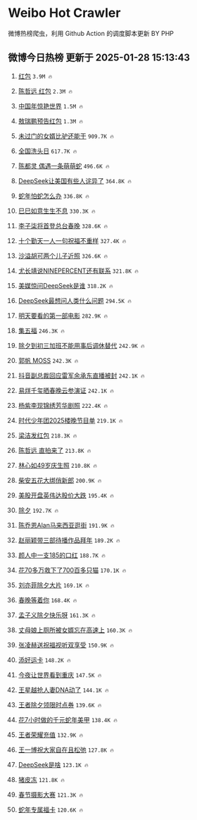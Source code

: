 # Weibo Hot Crawler 



微博热榜爬虫，利用 Github Action 的调度脚本更新 BY PHP 


## 微博今日热榜 更新于 2025-01-28 15:13:43 
1. [红包](https://s.weibo.com/weibo?q=%E7%BA%A2%E5%8C%85&t=31&band_rank=1&Refer=top) `3.9M 🔥` 

1. [陈哲远 红包](https://s.weibo.com/weibo?q=%E9%99%88%E5%93%B2%E8%BF%9C%20%E7%BA%A2%E5%8C%85&t=31&band_rank=2&Refer=top) `2.3M 🔥` 

1. [中国年惊艳世界](https://s.weibo.com/weibo?q=%23%E4%B8%AD%E5%9B%BD%E5%B9%B4%E6%83%8A%E8%89%B3%E4%B8%96%E7%95%8C%23&t=31&band_rank=3&Refer=top) `1.5M 🔥` 

1. [敖瑞鹏预告红包](https://s.weibo.com/weibo?q=%E6%95%96%E7%91%9E%E9%B9%8F%E9%A2%84%E5%91%8A%E7%BA%A2%E5%8C%85&t=31&band_rank=4&Refer=top) `1.3M 🔥` 

1. [未过门的女婿比驴还能干](https://s.weibo.com/weibo?q=%23%E6%9C%AA%E8%BF%87%E9%97%A8%E7%9A%84%E5%A5%B3%E5%A9%BF%E6%AF%94%E9%A9%B4%E8%BF%98%E8%83%BD%E5%B9%B2%23&t=31&band_rank=5&Refer=top) `909.7K 🔥` 

1. [全国洗头日](https://s.weibo.com/weibo?q=%E5%85%A8%E5%9B%BD%E6%B4%97%E5%A4%B4%E6%97%A5&t=31&band_rank=6&Refer=top) `617.7K 🔥` 

1. [陈都灵 偶遇一条萌萌蛇](https://s.weibo.com/weibo?q=%E9%99%88%E9%83%BD%E7%81%B5%20%E5%81%B6%E9%81%87%E4%B8%80%E6%9D%A1%E8%90%8C%E8%90%8C%E8%9B%87&t=31&band_rank=7&Refer=top) `496.6K 🔥` 

1. [DeepSeek让美国有些人诧异了](https://s.weibo.com/weibo?q=%23DeepSeek%E8%AE%A9%E7%BE%8E%E5%9B%BD%E6%9C%89%E4%BA%9B%E4%BA%BA%E8%AF%A7%E5%BC%82%E4%BA%86%23&t=31&band_rank=8&Refer=top) `364.8K 🔥` 

1. [蛇年怕蛇怎么办](https://s.weibo.com/weibo?q=%23%E8%9B%87%E5%B9%B4%E6%80%95%E8%9B%87%E6%80%8E%E4%B9%88%E5%8A%9E%23&t=31&band_rank=9&Refer=top) `336.8K 🔥` 

1. [巳巳如意生生不息](https://s.weibo.com/weibo?q=%23%E5%B7%B3%E5%B7%B3%E5%A6%82%E6%84%8F%E7%94%9F%E7%94%9F%E4%B8%8D%E6%81%AF%23&t=31&band_rank=10&Refer=top) `330.3K 🔥` 

1. [李子柒将首登总台春晚](https://s.weibo.com/weibo?q=%23%E6%9D%8E%E5%AD%90%E6%9F%92%E5%B0%86%E9%A6%96%E7%99%BB%E6%80%BB%E5%8F%B0%E6%98%A5%E6%99%9A%23&t=31&band_rank=11&Refer=top) `328.6K 🔥` 

1. [十个勤天一人一句祝福不重样](https://s.weibo.com/weibo?q=%23%E5%8D%81%E4%B8%AA%E5%8B%A4%E5%A4%A9%E4%B8%80%E4%BA%BA%E4%B8%80%E5%8F%A5%E7%A5%9D%E7%A6%8F%E4%B8%8D%E9%87%8D%E6%A0%B7%23&t=31&band_rank=12&Refer=top) `327.4K 🔥` 

1. [沙溢胡可两个儿子近照](https://s.weibo.com/weibo?q=%23%E6%B2%99%E6%BA%A2%E8%83%A1%E5%8F%AF%E4%B8%A4%E4%B8%AA%E5%84%BF%E5%AD%90%E8%BF%91%E7%85%A7%23&t=31&band_rank=13&Refer=top) `326.6K 🔥` 

1. [尤长靖说NINEPERCENT还有联系](https://s.weibo.com/weibo?q=%23%E5%B0%A4%E9%95%BF%E9%9D%96%E8%AF%B4NINEPERCENT%E8%BF%98%E6%9C%89%E8%81%94%E7%B3%BB%23&t=31&band_rank=14&Refer=top) `321.8K 🔥` 

1. [美媒惊问DeepSeek是谁](https://s.weibo.com/weibo?q=%23%E7%BE%8E%E5%AA%92%E6%83%8A%E9%97%AEDeepSeek%E6%98%AF%E8%B0%81%23&t=31&band_rank=15&Refer=top) `318.2K 🔥` 

1. [DeepSeek最想问人类什么问题](https://s.weibo.com/weibo?q=DeepSeek%E6%9C%80%E6%83%B3%E9%97%AE%E4%BA%BA%E7%B1%BB%E4%BB%80%E4%B9%88%E9%97%AE%E9%A2%98&t=31&band_rank=16&Refer=top) `294.5K 🔥` 

1. [明天要看的第一部电影](https://s.weibo.com/weibo?q=%23%E6%98%8E%E5%A4%A9%E8%A6%81%E7%9C%8B%E7%9A%84%E7%AC%AC%E4%B8%80%E9%83%A8%E7%94%B5%E5%BD%B1%23&t=31&band_rank=17&Refer=top) `282.9K 🔥` 

1. [集五福](https://s.weibo.com/weibo?q=%E9%9B%86%E4%BA%94%E7%A6%8F&t=31&band_rank=18&Refer=top) `246.3K 🔥` 

1. [除夕到初三加班不能用事后调休替代](https://s.weibo.com/weibo?q=%23%E9%99%A4%E5%A4%95%E5%88%B0%E5%88%9D%E4%B8%89%E5%8A%A0%E7%8F%AD%E4%B8%8D%E8%83%BD%E7%94%A8%E4%BA%8B%E5%90%8E%E8%B0%83%E4%BC%91%E6%9B%BF%E4%BB%A3%23&t=31&band_rank=19&Refer=top) `242.9K 🔥` 

1. [郭帆 MOSS](https://s.weibo.com/weibo?q=%E9%83%AD%E5%B8%86%20MOSS&t=31&band_rank=20&Refer=top) `242.3K 🔥` 

1. [抖音副总裁回应雷军余承东直播被封](https://s.weibo.com/weibo?q=%23%E6%8A%96%E9%9F%B3%E5%89%AF%E6%80%BB%E8%A3%81%E5%9B%9E%E5%BA%94%E9%9B%B7%E5%86%9B%E4%BD%99%E6%89%BF%E4%B8%9C%E7%9B%B4%E6%92%AD%E8%A2%AB%E5%B0%81%23&t=31&band_rank=21&Refer=top) `242.1K 🔥` 

1. [易烊千玺晒春晚云参演证](https://s.weibo.com/weibo?q=%23%E6%98%93%E7%83%8A%E5%8D%83%E7%8E%BA%E6%99%92%E6%98%A5%E6%99%9A%E4%BA%91%E5%8F%82%E6%BC%94%E8%AF%81%23&t=31&band_rank=22&Refer=top) `242.1K 🔥` 

1. [杨紫李现锦绣芳华剧照](https://s.weibo.com/weibo?q=%23%E6%9D%A8%E7%B4%AB%E6%9D%8E%E7%8E%B0%E9%94%A6%E7%BB%A3%E8%8A%B3%E5%8D%8E%E5%89%A7%E7%85%A7%23&t=31&band_rank=23&Refer=top) `222.4K 🔥` 

1. [时代少年团2025楼晚节目单](https://s.weibo.com/weibo?q=%23%E6%97%B6%E4%BB%A3%E5%B0%91%E5%B9%B4%E5%9B%A22025%E6%A5%BC%E6%99%9A%E8%8A%82%E7%9B%AE%E5%8D%95%23&t=31&band_rank=24&Refer=top) `219.1K 🔥` 

1. [梁洁发红包](https://s.weibo.com/weibo?q=%E6%A2%81%E6%B4%81%E5%8F%91%E7%BA%A2%E5%8C%85&t=31&band_rank=25&Refer=top) `218.3K 🔥` 

1. [陈哲远 直拍来了](https://s.weibo.com/weibo?q=%E9%99%88%E5%93%B2%E8%BF%9C%20%E7%9B%B4%E6%8B%8D%E6%9D%A5%E4%BA%86&t=31&band_rank=26&Refer=top) `213.8K 🔥` 

1. [林心如49岁庆生照](https://s.weibo.com/weibo?q=%23%E6%9E%97%E5%BF%83%E5%A6%8249%E5%B2%81%E5%BA%86%E7%94%9F%E7%85%A7%23&t=31&band_rank=27&Refer=top) `210.8K 🔥` 

1. [柴安五花大绑俏新郎](https://s.weibo.com/weibo?q=%E6%9F%B4%E5%AE%89%E4%BA%94%E8%8A%B1%E5%A4%A7%E7%BB%91%E4%BF%8F%E6%96%B0%E9%83%8E&t=31&band_rank=28&Refer=top) `200.9K 🔥` 

1. [美股开盘英伟达股价大跌](https://s.weibo.com/weibo?q=%23%E7%BE%8E%E8%82%A1%E5%BC%80%E7%9B%98%E8%8B%B1%E4%BC%9F%E8%BE%BE%E8%82%A1%E4%BB%B7%E5%A4%A7%E8%B7%8C%23&t=31&band_rank=29&Refer=top) `195.4K 🔥` 

1. [除夕](https://s.weibo.com/weibo?q=%E9%99%A4%E5%A4%95&t=31&band_rank=30&Refer=top) `192.7K 🔥` 

1. [陈乔恩Alan马来西亚逛街](https://s.weibo.com/weibo?q=%23%E9%99%88%E4%B9%94%E6%81%A9Alan%E9%A9%AC%E6%9D%A5%E8%A5%BF%E4%BA%9A%E9%80%9B%E8%A1%97%23&t=31&band_rank=31&Refer=top) `191.9K 🔥` 

1. [赵丽颖带三部待播作品拜年](https://s.weibo.com/weibo?q=%23%E8%B5%B5%E4%B8%BD%E9%A2%96%E5%B8%A6%E4%B8%89%E9%83%A8%E5%BE%85%E6%92%AD%E4%BD%9C%E5%93%81%E6%8B%9C%E5%B9%B4%23&t=31&band_rank=32&Refer=top) `189.2K 🔥` 

1. [颜人中一支185的口红](https://s.weibo.com/weibo?q=%E9%A2%9C%E4%BA%BA%E4%B8%AD%E4%B8%80%E6%94%AF185%E7%9A%84%E5%8F%A3%E7%BA%A2&t=31&band_rank=33&Refer=top) `188.7K 🔥` 

1. [花70多万救下了700百多只猫](https://s.weibo.com/weibo?q=%E8%8A%B170%E5%A4%9A%E4%B8%87%E6%95%91%E4%B8%8B%E4%BA%86700%E7%99%BE%E5%A4%9A%E5%8F%AA%E7%8C%AB&t=31&band_rank=34&Refer=top) `170.1K 🔥` 

1. [刘亦菲除夕大片](https://s.weibo.com/weibo?q=%23%E5%88%98%E4%BA%A6%E8%8F%B2%E9%99%A4%E5%A4%95%E5%A4%A7%E7%89%87%23&t=31&band_rank=35&Refer=top) `169.1K 🔥` 

1. [春晚等着你](https://s.weibo.com/weibo?q=%E6%98%A5%E6%99%9A%E7%AD%89%E7%9D%80%E4%BD%A0&t=31&band_rank=36&Refer=top) `168.4K 🔥` 

1. [孟子义除夕快乐呀](https://s.weibo.com/weibo?q=%23%E5%AD%9F%E5%AD%90%E4%B9%89%E9%99%A4%E5%A4%95%E5%BF%AB%E4%B9%90%E5%91%80%23&t=31&band_rank=37&Refer=top) `161.3K 🔥` 

1. [丈母娘上厕所被女婿忘在高速上](https://s.weibo.com/weibo?q=%23%E4%B8%88%E6%AF%8D%E5%A8%98%E4%B8%8A%E5%8E%95%E6%89%80%E8%A2%AB%E5%A5%B3%E5%A9%BF%E5%BF%98%E5%9C%A8%E9%AB%98%E9%80%9F%E4%B8%8A%23&t=31&band_rank=38&Refer=top) `160.3K 🔥` 

1. [张凌赫送祝福视听双享受](https://s.weibo.com/weibo?q=%23%E5%BC%A0%E5%87%8C%E8%B5%AB%E9%80%81%E7%A5%9D%E7%A6%8F%E8%A7%86%E5%90%AC%E5%8F%8C%E4%BA%AB%E5%8F%97%23&t=31&band_rank=39&Refer=top) `150.9K 🔥` 

1. [添好运卡](https://s.weibo.com/weibo?q=%E6%B7%BB%E5%A5%BD%E8%BF%90%E5%8D%A1&t=31&band_rank=40&Refer=top) `148.2K 🔥` 

1. [今夜让世界看到重庆](https://s.weibo.com/weibo?q=%23%E4%BB%8A%E5%A4%9C%E8%AE%A9%E4%B8%96%E7%95%8C%E7%9C%8B%E5%88%B0%E9%87%8D%E5%BA%86%23&t=31&band_rank=41&Refer=top) `147.5K 🔥` 

1. [王星越抢人妻DNA动了](https://s.weibo.com/weibo?q=%E7%8E%8B%E6%98%9F%E8%B6%8A%E6%8A%A2%E4%BA%BA%E5%A6%BBDNA%E5%8A%A8%E4%BA%86&t=31&band_rank=42&Refer=top) `144.1K 🔥` 

1. [王者除夕领限时点券](https://s.weibo.com/weibo?q=%23%E7%8E%8B%E8%80%85%E9%99%A4%E5%A4%95%E9%A2%86%E9%99%90%E6%97%B6%E7%82%B9%E5%88%B8%23&t=31&band_rank=43&Refer=top) `139.6K 🔥` 

1. [花7小时做的千元蛇年美甲](https://s.weibo.com/weibo?q=%23%E8%8A%B17%E5%B0%8F%E6%97%B6%E5%81%9A%E7%9A%84%E5%8D%83%E5%85%83%E8%9B%87%E5%B9%B4%E7%BE%8E%E7%94%B2%23&t=31&band_rank=44&Refer=top) `138.4K 🔥` 

1. [王者荣耀充值](https://s.weibo.com/weibo?q=%E7%8E%8B%E8%80%85%E8%8D%A3%E8%80%80%E5%85%85%E5%80%BC&t=31&band_rank=45&Refer=top) `132.9K 🔥` 

1. [王一博祝大家自在且松弛](https://s.weibo.com/weibo?q=%23%E7%8E%8B%E4%B8%80%E5%8D%9A%E7%A5%9D%E5%A4%A7%E5%AE%B6%E8%87%AA%E5%9C%A8%E4%B8%94%E6%9D%BE%E5%BC%9B%23&t=31&band_rank=46&Refer=top) `127.8K 🔥` 

1. [DeepSeek是啥](https://s.weibo.com/weibo?q=%23DeepSeek%E6%98%AF%E5%95%A5%23&t=31&band_rank=47&Refer=top) `123.1K 🔥` 

1. [猪皮冻](https://s.weibo.com/weibo?q=%E7%8C%AA%E7%9A%AE%E5%86%BB&t=31&band_rank=48&Refer=top) `121.8K 🔥` 

1. [春节摄影大赛](https://s.weibo.com/weibo?q=%23%E6%98%A5%E8%8A%82%E6%91%84%E5%BD%B1%E5%A4%A7%E8%B5%9B%23&t=31&band_rank=49&Refer=top) `121.3K 🔥` 

1. [蛇年专属福卡](https://s.weibo.com/weibo?q=%E8%9B%87%E5%B9%B4%E4%B8%93%E5%B1%9E%E7%A6%8F%E5%8D%A1&t=31&band_rank=50&Refer=top) `120.6K 🔥` 

